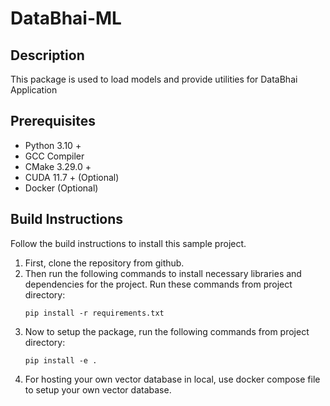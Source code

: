 # DataBhai-ML

## Description

This package is used to load models and provide utilities for DataBhai Application

## Prerequisites

- Python 3.10 +
- GCC Compiler
- CMake 3.29.0 +
- CUDA 11.7 + (Optional)
- Docker (Optional)

## Build Instructions

Follow the build instructions to install this sample project.

1. First, clone the repository from github.
2. Then run the following commands to install necessary libraries and dependencies for the project. Run these commands from project directory:
    ```
    pip install -r requirements.txt
    ```
3. Now to setup the package, run the following commands from project directory:
    ```
    pip install -e .
    ```
4. For hosting your own vector database in local, use docker compose file to setup your own vector database.